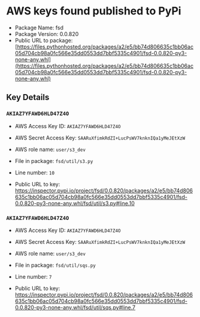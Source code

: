 # AWS keys found published to PyPi

* Package Name: fsd
* Package Version: 0.0.820
* Public URL to package: [https://files.pythonhosted.org/packages/a2/e5/bb74d806635c1bb06ac05d704cb98a0fc566e35dd0553dd7bbf5335c4901/fsd-0.0.820-py3-none-any.whl](https://files.pythonhosted.org/packages/a2/e5/bb74d806635c1bb06ac05d704cb98a0fc566e35dd0553dd7bbf5335c4901/fsd-0.0.820-py3-none-any.whl)

## Key Details

### `AKIAZ7YFAWD6HLD47Z4O`

* AWS Access Key ID: `AKIAZ7YFAWD6HLD47Z4O`
* AWS Secret Access Key: `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` 
* AWS role name: `user/s3_dev`
* File in package: `fsd/util/s3.py`
* Line number: `10`

* Public URL to key: https://inspector.pypi.io/project/fsd/0.0.820/packages/a2/e5/bb74d806635c1bb06ac05d704cb98a0fc566e35dd0553dd7bbf5335c4901/fsd-0.0.820-py3-none-any.whl/fsd/util/s3.py#line.10



### `AKIAZ7YFAWD6HLD47Z4O`

* AWS Access Key ID: `AKIAZ7YFAWD6HLD47Z4O`
* AWS Secret Access Key: `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` 
* AWS role name: `user/s3_dev`
* File in package: `fsd/util/sqs.py`
* Line number: `7`

* Public URL to key: https://inspector.pypi.io/project/fsd/0.0.820/packages/a2/e5/bb74d806635c1bb06ac05d704cb98a0fc566e35dd0553dd7bbf5335c4901/fsd-0.0.820-py3-none-any.whl/fsd/util/sqs.py#line.7



